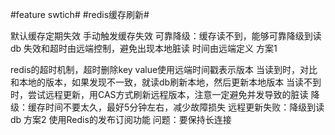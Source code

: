 
#feature swtich#
#redis缓存刷新#

默认缓存定期失效
手动触发缓存失效
可靠降级：缓存读不到，能够可靠降级到读db
失效和超时由远端控制，避免出现本地脏读
时间由远端定义
方案1

redis的超时机制，超时删除key
value使用远端时间戳表示版本
当读到时，对比和本地的版本，如果发现不一致，就读db刷新本地，然后更新本地版本
当读不到时，尝试远程更新，用CAS方式刷新远程版本，注意一定避免并发导致的脏读
降级：缓存时间不要太久，最好5分钟左右，减少故障损失
远程更新失败：降级到读db
方案2
使用Redis的发布订阅功能
问题：要保持长连接


